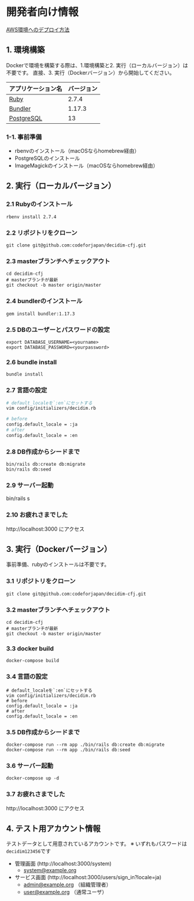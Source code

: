 # 開発者向け情報

[AWS環境へのデプロイ方法](./DEPLOYMENT.md)

## 1. 環境構築
Dockerで環境を構築する際は、1.環境構築と2. 実行（ローカルバージョン）は不要です。
直接、3. 実行（Dockerバージョン）から開始してください。

| アプリケーション名 | バージョン |
| ------- | ------- |
|[Ruby](https://www.ruby-lang.org/ja/)|2.7.4|
|[Bundler](https://bundler.io/)|1.17.3 |
|[PostgreSQL](https://www.postgresql.org/)|13 |

### 1-1. 事前準備
- rbenvのインストール（macOSならhomebrew経由）
- PostgreSQLのインストール
- ImageMagickのインストール（macOSならhomebrew経由）

## 2. 実行（ローカルバージョン）
### 2.1 Rubyのインストール
```
rbenv install 2.7.4
```
### 2.2 リポジトリをクローン
```
git clone git@github.com:codeforjapan/decidim-cfj.git

```
### 2.3 masterブランチへチェックアウト
```
cd decidim-cfj
# masterブランチが最新
git checkout -b master origin/master
```
### 2.4 bundlerのインストール
```
gem install bundler:1.17.3
```

### 2.5 DBのユーザーとパスワードの設定
```
export DATABASE_USERNAME=<yourname>
export DATABASE_PASSWORD=<yourpassword>
```

### 2.6 bundle install
```
bundle install
```
### 2.7 言語の設定
```bash
# default_localeを`:en`にセットする
vim config/initializers/decidim.rb

# before
config.default_locale = :ja
# after
config.default_locale = :en
```
### 2.8 DB作成からシードまで
```
bin/rails db:create db:migrate
bin/rails db:seed
```
### 2.9 サーバー起動
bin/rails s

### 2.10 お疲れさまでした
http://localhost:3000 にアクセス

## 3. 実行（Dockerバージョン）
事前準備、rubyのインストールは不要です。

### 3.1 リポジトリをクローン
```
git clone git@github.com:codeforjapan/decidim-cfj.git

```
### 3.2 masterブランチへチェックアウト
```
cd decidim-cfj
# masterブランチが最新
git checkout -b master origin/master
```

### 3.3 docker build
```
docker-compose build
```

### 3.4 言語の設定
```
# default_localeを`:en`にセットする
vim config/initializers/decidim.rb
# before
config.default_locale = :ja
# after
config.default_locale = :en
```

### 3.5 DB作成からシードまで
```
docker-compose run --rm app ./bin/rails db:create db:migrate
docker-compose run --rm app ./bin/rails db:seed
```

### 3.6 サーバー起動
```
docker-compose up -d
```
### 3.7 お疲れさまでした
http://localhost:3000 にアクセス

## 4. テスト用アカウント情報

テストデータとして用意されているアカウントです。
※ いずれもパスワードは`decidim123456`です

* 管理画面 (http://localhost:3000/system)
  * system@example.org
* サービス画面 (http://localhost:3000/users/sign_in?locale=ja)
  * admin@example.org （組織管理者）
  * user@example.org （通常ユーザ）
